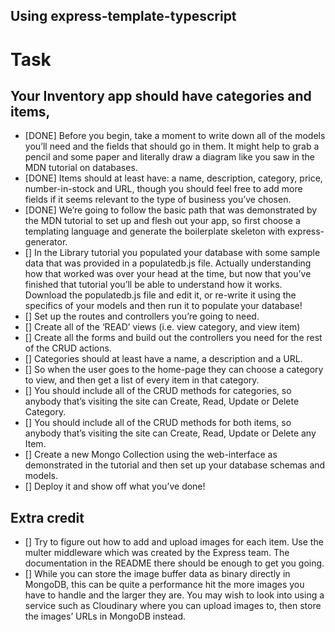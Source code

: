 ## Using express-template-typescript

# Task

## Your Inventory app should have categories and items,

- [DONE] Before you begin, take a moment to write down all of the models you’ll need and the fields that should go in them. It might help to grab a pencil and some paper and literally draw a diagram like you saw in the MDN tutorial on databases.
- [DONE] Items should at least have: a name, description, category, price, number-in-stock and URL, though you should feel free to add more fields if it seems relevant to the type of business you’ve chosen.
- [DONE] We’re going to follow the basic path that was demonstrated by the MDN tutorial to set up and flesh out your app, so first choose a templating language and generate the boilerplate skeleton with express-generator.
- [] In the Library tutorial you populated your database with some sample data that was provided in a populatedb.js file. Actually understanding how that worked was over your head at the time, but now that you’ve finished that tutorial you’ll be able to understand how it works. Download the populatedb.js file and edit it, or re-write it using the specifics of your models and then run it to populate your database!
- [] Set up the routes and controllers you’re going to need.
- [] Create all of the ‘READ’ views (i.e. view category, and view item)
- [] Create all the forms and build out the controllers you need for the rest of the CRUD actions.
- [] Categories should at least have a name, a description and a URL.
- [] So when the user goes to the home-page they can choose a category to view, and then get a list of every item in that category.
- [] You should include all of the CRUD methods for categories, so anybody that’s visiting the site can Create, Read, Update or Delete Category.
- [] You should include all of the CRUD methods for both items, so anybody that’s visiting the site can Create, Read, Update or Delete any Item.
- [] Create a new Mongo Collection using the web-interface as demonstrated in the tutorial and then set up your database schemas and models.
- [] Deploy it and show off what you’ve done!

## Extra credit

- [] Try to figure out how to add and upload images for each item. Use the multer middleware which was created by the Express team. The documentation in the README there should be enough to get you going.
- [] While you can store the image buffer data as binary directly in MongoDB, this can be quite a performance hit the more images you have to handle and the larger they are. You may wish to look into using a service such as Cloudinary where you can upload images to, then store the images’ URLs in MongoDB instead.
